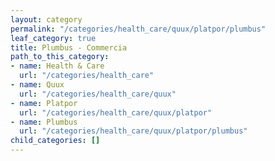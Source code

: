```yaml
---
layout: category
permalink: "/categories/health_care/quux/platpor/plumbus"
leaf_category: true
title: Plumbus - Commercia
path_to_this_category:
- name: Health & Care
  url: "/categories/health_care"
- name: Quux
  url: "/categories/health_care/quux"
- name: Platpor
  url: "/categories/health_care/quux/platpor"
- name: Plumbus
  url: "/categories/health_care/quux/platpor/plumbus"
child_categories: []
---
```

